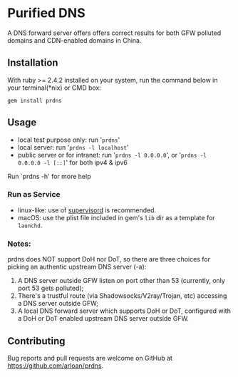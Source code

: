 # Purified DNS

A DNS forward server offers offers correct results for both GFW polluted domains and CDN-enabled domains in China.

## Installation

With ruby >= 2.4.2 installed on your system, run the command below in your terminal(*nix) or CMD box:

`gem install prdns`

## Usage

- local test purpose only: run '`prdns`'
- local server: run '`prdns -l localhost`'
- public server or for intranet: run '`prdns -l 0.0.0.0`', or '`prdns -l 0.0.0.0 -l [::]`' for both ipv4 & ipv6

Run `prdns -h' for more help

### Run as Service
- linux-like: use of [supervisord](http://supervisord.org/) is recommended.
- macOS: use the plist file included in gem's `lib` dir as a template for `launchd`.

### Notes:
prdns does NOT support DoH nor DoT, so there are three choices for picking an authentic upstream DNS server (-a):
1. A DNS server outside GFW listen on port other than 53 (currently, only port 53 gets polluted);
2. There's a trustful route (via Shadowsocks/V2ray/Trojan, etc) accessing a DNS server outside GFW;
3. A local DNS forward server which supports DoH or DoT, configured with a DoH or DoT enabled upstream DNS server outside GFW.

## Contributing

Bug reports and pull requests are welcome on GitHub at https://github.com/arloan/prdns.
